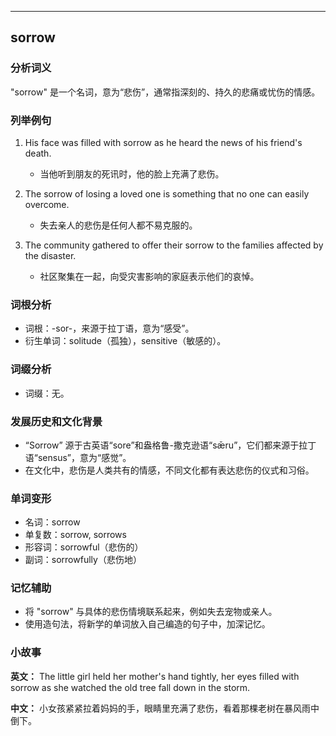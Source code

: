 
---------------
## sorrow
### 分析词义
"sorrow" 是一个名词，意为“悲伤”，通常指深刻的、持久的悲痛或忧伤的情感。

### 列举例句
1. His face was filled with sorrow as he heard the news of his friend's death.
   - 当他听到朋友的死讯时，他的脸上充满了悲伤。

2. The sorrow of losing a loved one is something that no one can easily overcome.
   - 失去亲人的悲伤是任何人都不易克服的。

3. The community gathered to offer their sorrow to the families affected by the disaster.
   - 社区聚集在一起，向受灾害影响的家庭表示他们的哀悼。

### 词根分析
- 词根：-sor-，来源于拉丁语，意为“感受”。
- 衍生单词：solitude（孤独），sensitive（敏感的）。

### 词缀分析
- 词缀：无。

### 发展历史和文化背景
- “Sorrow” 源于古英语“sore”和盎格鲁-撒克逊语“sǣru”，它们都来源于拉丁语“sensus”，意为“感觉”。
- 在文化中，悲伤是人类共有的情感，不同文化都有表达悲伤的仪式和习俗。

### 单词变形
- 名词：sorrow
- 单复数：sorrow, sorrows
- 形容词：sorrowful（悲伤的）
- 副词：sorrowfully（悲伤地）

### 记忆辅助
- 将 "sorrow" 与具体的悲伤情境联系起来，例如失去宠物或亲人。
- 使用造句法，将新学的单词放入自己编造的句子中，加深记忆。

### 小故事
**英文：** 
The little girl held her mother's hand tightly, her eyes filled with sorrow as she watched the old tree fall down in the storm.

**中文：**
小女孩紧紧拉着妈妈的手，眼睛里充满了悲伤，看着那棵老树在暴风雨中倒下。

